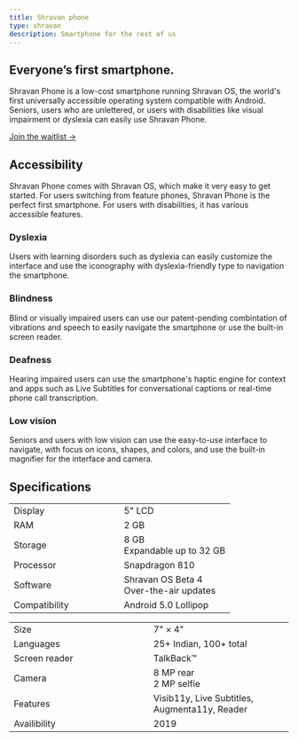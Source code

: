 ```yaml
---
title: Shravan phone
type: shravan
description: Smartphone for the rest of us
---
```


<section class="hero">
	<div class="container">
		<div class="row">
			<div class="col-md-6">
				<h1>Everyone&rsquo;s first smartphone.</h1>
				<p class="intro-para">Shravan Phone is a low-cost smartphone running Shravan OS, the world's first universally accessible operating system compatible with Android. Seniors, users who are unlettered, or users with disabilities like visual impairment or dyslexia can easily use Shravan Phone.</p>
				<div>
					<a href="#" class="btn btn-danger">Join the waitlist &rarr;</a>
				</div>
			</div>
		</div>
	</div>
</section>
<section>
	<div class="container">
		<div class="row">
			<div class="col-md-6">
				<h2 class="mb-4">Accessibility</h2>
				<p class="mt-4 mb-4">Shravan Phone comes with <nuxt-link to="/platform/shravan/os">Shravan OS</nuxt-link>, which make it very easy to get started. For users switching from feature phones, Shravan Phone is the perfect first smartphone. For users with disabilities, it has various accessible features.</p>
			</div>
		</div>
		<div class="row mt-4">
			<div class="col-md">
				<h3 class="subheading">Dyslexia</h3>
				<p>Users with learning disorders such as dyslexia can easily customize the interface and use the iconography with dyslexia-friendly type to navigation the smartphone.</p>
			</div>
			<div class="col-md">
				<h3 class="subheading">Blindness</h3>
				<p>Blind or visually impaired users can use our patent-pending combintation of vibrations and speech to easily navigate the smartphone or use the built-in screen reader.</p>
			</div>
			<div class="col-md">
				<h3 class="subheading">Deafness</h3>
				<p>Hearing impaired users can use the smartphone's haptic engine for context and apps such as Live Subtitles for conversational captions or real-time phone call transcription.</p>
			</div>
			<div class="col-md">
				<h3 class="subheading">Low vision</h3>
				<p>Seniors and users with low vision can use the easy-to-use interface to navigate, with focus on icons, shapes, and colors, and use the built-in magnifier for the interface and camera.</p>
			</div>
		</div>
	</div>
</section>
<section>
	<div class="container">
		<h2 class="mb-4">Specifications</h2>
		<div class="row">
			<div class="col-md-6">
				<table class="table">
					<tbody>
						<tr>
							<td style="width: 50%">Display</td>
							<td>5" LCD</td>
						</tr>
						<tr>
							<td>RAM</td>
							<td>2 GB</td>
						</tr>
						<tr>
							<td>Storage</td>
							<td>8 GB<br>Expandable up to 32 GB</td>
						</tr>
						<tr>
							<td>Processor</td>
							<td>Snapdragon 810</td>
						</tr>
						<tr>
							<td>Software</td>
							<td>Shravan OS Beta 4<br>Over-the-air updates</td>
						</tr>
						<tr>
							<td>Compatibility</td>
							<td>Android 5.0 Lollipop</td>
						</tr>
					</tbody>
				</table>
			</div>
			<div class="col-md-6">
				<table class="table">
					<tbody>
						<tr>
							<td style="width: 50%">Size</td>
							<td>7" &times; 4"</td>
						</tr>
						<tr>
							<td>Languages</td>
							<td>25+ Indian, 100+ total</td>
						</tr>
						<tr>
							<td>Screen reader</td>
							<td>TalkBack&trade;</td>
						</tr>
						<tr>
							<td>Camera</td>
							<td>8 MP rear<br>2 MP selfie</td>
						</tr>
						<tr>
							<td>Features</td>
							<td>Visib11y, Live Subtitles, Augmenta11y, Reader</td>
						</tr>
						<tr>
							<td>Availibility</td>
							<td>2019</td>
						</tr>
					</tbody>
				</table>
			</div>
		</div>
	</div>
</section>